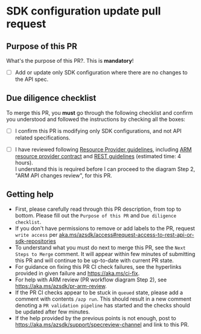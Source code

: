 # SDK configuration update pull request

## Purpose of this PR

What's the purpose of this PR?. This is **mandatory**!

- [ ] Add or update only SDK configuration where there are no changes to the API spec.

## Due diligence checklist

To merge this PR, you **must** go through the following checklist and confirm you understood
and followed the instructions by checking all the boxes:

- [ ] I confirm this PR is modifying only SDK configurations, and not API related specifications.
- [ ] I have reviewed following [Resource Provider guidelines](https://aka.ms/rpguidelines), including
  [ARM resource provider contract](https://aka.ms/azurerpc) and
  [REST guidelines](https://github.com/microsoft/api-guidelines/blob/vNext/azure/Guidelines.md) (estimated time: 4 hours).  
  I understand this is required before I can proceed to the diagram Step 2, "ARM API changes review", for this PR.



## Getting help

- First, please carefully read through this PR description, from top to bottom. Please fill out the `Purpose of this PR` and `Due diligence checklist`.
- If you don't have permissions to remove or add labels to the PR, request `write access` per [aka.ms/azsdk/access#request-access-to-rest-api-or-sdk-repositories](https://aka.ms/azsdk/access#request-access-to-rest-api-or-sdk-repositories)
- To understand what you must do next to merge this PR, see the `Next Steps to Merge` comment. It will appear within few minutes of submitting this PR and will continue to be up-to-date with current PR state.
- For guidance on fixing this PR CI check failures, see the hyperlinks provided in given failure 
  and https://aka.ms/ci-fix.
- For help with ARM review (PR workflow diagram Step 2), see https://aka.ms/azsdk/pr-arm-review.
- If the PR CI checks appear to be stuck in `queued` state, please add a comment with contents `/azp run`.
  This should result in a new comment denoting a `PR validation pipeline` has started and the checks should be updated after few minutes.
- If the help provided by the previous points is not enough, post to https://aka.ms/azsdk/support/specreview-channel and link to this PR.